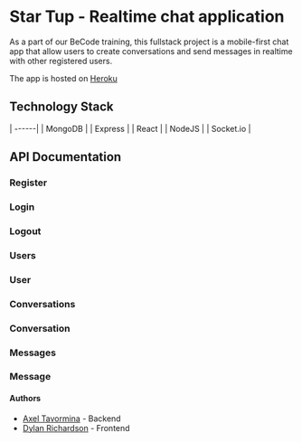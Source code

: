 # Star Tup - Realtime chat application

As a part of our BeCode training, this fullstack project is a mobile-first chat app that allow users to create conversations and send messages in realtime with other registered users.

The app is hosted on [Heroku](becode-star-tup.herokuapp.com/)

## Technology Stack
| ------| 
| MongoDB |
| Express |
| React |
| NodeJS |
| Socket.io |

## API Documentation

### Register
### Login
### Logout

### Users
### User

### Conversations
### Conversation

### Messages
### Message

#### Authors
- [Axel Tavormina](https://github.com/codeKameleon) - Backend
- [Dylan Richardson](https://github.com/Dyl-Richardson) - Frontend
